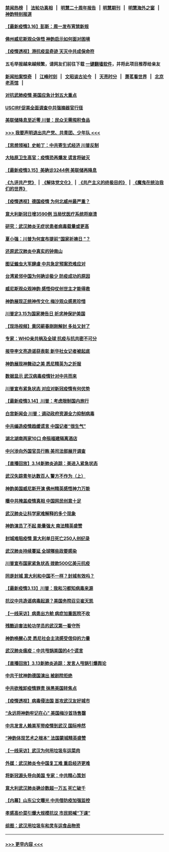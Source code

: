 #### [禁闻热榜](热点新闻.md?=0)  &nbsp;&nbsp;|&nbsp;&nbsp; [法轮功真相](https://github.com/gfw-breaker/truth/blob/master/README.md?=0) &nbsp;&nbsp;|&nbsp;&nbsp; [明慧二十周年报告](https://github.com/gfw-breaker/mh-reports/blob/master/README.md?=0) &nbsp;&nbsp;|&nbsp;&nbsp;[明慧期刊](https://github.com/gfw-breaker/mh-qikan) &nbsp;&nbsp;|&nbsp;&nbsp; [明慧海外之窗](https://github.com/gfw-breaker/mh-news/blob/master/README.md?=0) &nbsp;&nbsp;|&nbsp;&nbsp; [神韵特别报道](https://github.com/gfw-breaker/mh-news/blob/master/shenyun.md?=0)
#### [【最新疫情3.16】彭斯：周一发布宵禁新规](../pages/nf4514/n11942860.md?t=03160731) 
#### [佛州威尼斯观众体悟 神韵启示如何面对困境](../pages/nf4514/n11943563.md?t=03160731) 
#### [【疫情透视】港抗疫显奇迹 天灭中共成保命符](../pages/nf4514/n11942593.md?t=03160731) 
#### 五毛举报越来越频繁，请网友们前往下载 [一键翻墙软件](https://github.com/gfw-breaker/ssr-accounts)，并将此项目推荐给亲友
#### [新闻拍案惊奇](https://github.com/gfw-breaker/banned-news/blob/master/pages/link4.md) &nbsp;&nbsp;|&nbsp;&nbsp; [江峰时刻](https://github.com/gfw-breaker/banned-news/blob/master/pages/link4.md) &nbsp;&nbsp;|&nbsp;&nbsp; [文昭谈古论今](https://github.com/gfw-breaker/banned-news/blob/master/pages/link4.md) &nbsp;&nbsp;|&nbsp;&nbsp; [天亮时分](https://github.com/gfw-breaker/banned-news/blob/master/pages/link4.md) &nbsp;&nbsp;|&nbsp;&nbsp; [萧茗看世界](https://github.com/gfw-breaker/banned-news/blob/master/pages/link4.md) &nbsp;&nbsp;|&nbsp;&nbsp; [北京老茶馆](https://github.com/gfw-breaker/banned-news/blob/master/pages/link4.md) &nbsp;&nbsp;|&nbsp;&nbsp; 
#### [对抗武肺疫情 美国应急计划五大重点](../pages/nf4514/n11943193.md?t=03160731) 
#### [USCIRF促美全面调查中共强摘器官行径](../pages/nf4514/n11942904.md?t=03160731) 
#### [美联储降息至近零 川普：民众无需囤积食品](../pages/nf4514/n11943043.md?t=03160731) 
#### [>>> 我要声明退出共产党、共青团、少年队 <<<](https://github.com/begood0513/goodnews/blob/master/quit/letter.md) 
#### [【思想领袖】史帕丁：中共寄生式经济 川普反制](../pages/nf4514/n11805341.md?t=03160731) 
#### [大陆原卫生高官：疫情恐再爆发 谎言将破灭](../pages/nf4514/n11942229.md?t=03160731) 
#### [【最新疫情3.15】美确诊3244例 美联储再降息](../pages/nf4514/n11940988.md?t=03160731) 
#### [《九评共产党》](https://github.com/begood0513/9ping.md/blob/master/README.md) &nbsp;|&nbsp; [《解体党文化》](../../../../jtdwh.md/blob/master/README.md)  &nbsp;|&nbsp; [《共产主义的终极目的》](../../../../gczydzjmd.md/blob/master/README.md) &nbsp;|&nbsp; [《魔鬼在统治我们的世界》](../../../../mgztzwmdsj.md/blob/master/README.md) 
#### [【疫情透视】德国疫情 为何北威州最严重？](../pages/nf4514/n11941122.md?t=03160731) 
#### [意大利新冠日增3590例 当局忧医疗系统将崩溃](../pages/nf4514/n11942691.md?t=03160731) 
#### [研究：武汉肺炎无症状患者病毒载量或更高](../pages/nf4514/n11942608.md?t=03160731) 
#### [夏小强：川普为何宣布提前“国家祈祷日 ”？](../pages/nf4514/n11941258.md?t=03160731) 
#### [还原武汉肺炎中真实的钟南山](../pages/nf4514/n11938593.md?t=03160731) 
#### [图证蝗虫大军肆虐 中共急定预案恐难应对](../pages/nf4514/n11942373.md?t=03160731) 
#### [台湾紧邻中国为何确诊极少 防疫成功的原因](../pages/nf4514/n11940819.md?t=03160731) 
#### [威尼斯观众观神韵 感悟仰仗创世主才能得救](../pages/nf4514/n11942195.md?t=03160731) 
#### [神韵展现正统神传文化 梅沙观众感恩珍惜](../pages/nf4514/n11941925.md?t=03160731) 
#### [川普定3.15为国家祷告日 祈求神保护美国](../pages/nf4514/n11941475.md?t=03160731) 
#### [【现场视频】黄冈蕲春刚刚解封 多处又封了](../pages/nf4514/n11941108.md?t=03160731) 
#### [专家：WHO亲共祸及全球 抗疫与抗共密不可分](../pages/nf4514/n11935110.md?t=03160731) 
#### [报导李文亮造谣获表彰 新华社女记者被起底](../pages/nf4514/n11939689.md?t=03160731) 
#### [神韵展现神舞动之美 悉尼精英为之折服](../pages/nf4514/n11940887.md?t=03160731) 
#### [数据显示 武汉病毒疫情针对中共而来](../pages/nf4514/n11940697.md?t=03160731) 
#### [川普宣布紧急状态 对应对新冠疫情有何优势](../pages/nf4514/n11940632.md?t=03160731) 
#### [【最新疫情3.14】川普：考虑限制国内旅行](../pages/nf4514/n11939189.md?t=03160731) 
#### [白宫新闻会 川普：调动政府资源全力抑制病毒](../pages/nf4514/n11940558.md?t=03160731) 
#### [中共编造疫情趋缓谎言 中国记者“很生气”](../pages/nf4514/n11940605.md?t=03160731) 
#### [湖北湖南两家10口 命殒福建隔离酒店](../pages/nf4514/n11940419.md?t=03160731) 
#### [中兴涉向外国官员行贿 美司法部展开调查](../pages/nf4514/n11940378.md?t=03160731) 
#### [【直播回放】3.14新肺炎追踪：美进入紧急状态](../pages/nf4514/n11940229.md?t=03160731) 
#### [武汉失踪青年达数百人 警方不作为（上）](../pages/nf4514/n11939304.md?t=03160731) 
#### [神韵美国威尼斯开演 佛州精英感悟神力万能](../pages/nf4514/n11939847.md?t=03160731) 
#### [曝中共掩盖疫情真相 中国网民创意十足](../pages/nf4514/n11939039.md?t=03160731) 
#### [武汉肺炎让科学家难解释的多个现象](../pages/nf4514/n11938553.md?t=03160731) 
#### [神韵演员了不起 能量强大 南法精英盛赞](../pages/nf4514/n11939368.md?t=03160731) 
#### [封城难阻疫情 意大利单日死亡250人创纪录](../pages/nf4514/n11939185.md?t=03160731) 
#### [武汉肺炎持续蔓延 全球哪些政要感染](../pages/nf4514/n11938672.md?t=03160731) 
#### [川普宣布国家紧急状态 拨款500亿美元抗疫](../pages/nf4514/n11939032.md?t=03160731) 
#### [同是封城 意大利和中国不一样？封城有效吗？](../pages/nf4514/n11938855.md?t=03160731) 
#### [【最新疫情3.13】川普：我和习都知病毒来源](../pages/nf4514/n11936755.md?t=03160731) 
#### [抗议中共造谣病毒起源？美国务院召见崔天凯](../pages/nf4514/n11938747.md?t=03160731) 
#### [【一线采访】病患出方舱 病症加重医院不收](../pages/nf4514/n11938627.md?t=03160731) 
#### [残酷迫害法轮功学员的武汉第一看守所](../pages/nf4514/n11935225.md?t=03160731) 
#### [神韵唤醒心灵 悉尼社会主流感受信仰的力量](../pages/nf4514/n11938756.md?t=03160731) 
#### [武汉肺炎瘟疫：中共甩锅美国的4个谎言](../pages/nf4514/n11938370.md?t=03160731) 
#### [【直播回放】3.13新肺炎追踪：发言人甩锅引爆舆论](../pages/nf4514/n11938042.md?t=03160731) 
#### [中共干扰神韵德国演出 被剧院拒绝](../pages/nf4514/n11927987.md?t=03160731) 
#### [中共欲推卸疫情罪责 抹黑美国转焦点](../pages/nf4514/n11937702.md?t=03160731) 
#### [【疫情透视】病毒侵法国 首攻武汉友好城市](../pages/nf4514/n11933899.md?t=03160731) 
#### [“永远将神韵牢记在心” 美国梅沙首场售罄](../pages/nf4514/n11937517.md?t=03160731) 
#### [中共发言人赖美军带疫情到武汉 国际哗然](../pages/nf4514/n11936484.md?t=03160731) 
#### [“神韵体现艺术之根本” 法国蒙城精英盛赞](../pages/nf4514/n11937066.md?t=03160731) 
#### [【一线采访】武汉为何用垃圾车运菜肉](../pages/nf4514/n11936647.md?t=03160731) 
#### [外媒：武汉肺炎令中国复工难 重启经济更难](../pages/nf4514/n11936267.md?t=03160731) 
#### [将新冠源头导向美国 专家：中共精心策划](../pages/nf4514/n11936432.md?t=03160731) 
#### [意大利武汉肺炎确诊数超一万五 死亡破千](../pages/nf4514/n11936332.md?t=03160731) 
#### [【内幕】山东公文曝光 中共借防疫加强监控](../pages/nf4514/n11934303.md?t=03160731) 
#### [孝感高价菜引爆大规模抗议 市民怒喊“下课”](../pages/nf4514/n11936264.md?t=03160731) 
#### [组图：武汉用垃圾车和灵车运食品物资](../pages/nf4514/n11935329.md?t=03160731) 

----
#### [ >>> 更早内容 <<< ](../indexes/nf4514-earlier.md)
